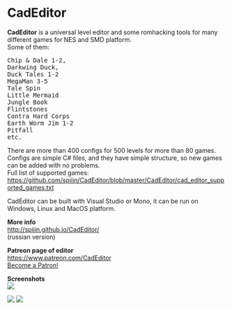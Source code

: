 # CadEditor
<b>CadEditor</b> is a universal level editor and some romhacking tools for many different games for NES and SMD platform.<br>
Some of them:
<pre>Chip &amp; Dale 1-2, 
Darkwing Duck,
Duck Tales 1-2
MegaMan 3-5
Tale Spin
Little Mermaid
Jungle Book
Flintstones
Contra Hard Corps
Earth Worm Jim 1-2
Pitfall
etc.</pre>
There are more than 400 configs for 500 levels for more than 80 games.<br>
Configs are simple C# files, and they have simple structure, so new games can be added with no problems.<br>
Full list of supported games:<br>
https://github.com/spiiin/CadEditor/blob/master/CadEditor/cad_editor_supported_games.txt

CadEditor can be built with Visual Studio or Mono, it can be run on Windows, Linux and MacOS platform.

<b>More info</b><br>
http://spiiin.github.io/CadEditor/<br>
(russian version)<br>

<b>Patreon page of editor</b><br>
https://www.patreon.com/CadEditor<br>
<a href="https://www.patreon.com/bePatron?u=3158003" data-patreon-widget-type="become-patron-button">Become a Patron!</a><script async src="https://c6.patreon.com/becomePatronButton.bundle.js"></script>

<b>Screenshots</b><br>
<img src="http://spiiin.github.io/CadEditor/images/tut1_cad_editor_main.png"/>

<img src="https://user-images.githubusercontent.com/1622049/29832521-2a975efa-8cf1-11e7-8b98-46acef1ce36f.png"/>

<img src="https://raw.githubusercontent.com/spiiin/CadEditor/master/docs/images/cad_editor_mac.png" />
